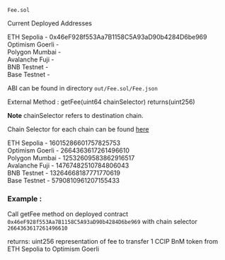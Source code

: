 `Fee.sol`

Current Deployed Addresses 

ETH Sepolia - 0x46eF928f553Aa7B1158C5A93aD90b4284D6be969    
Optimism Goerli -   
Polygon Mumbai -  
Avalanche Fuji -    
BNB Testnet -  
Base Testnet -  

ABI can be found in directory `out/Fee.sol/Fee.json`

External Method : getFee(uint64 chainSelector) returns(uint256)

**Note** chainSelector refers to destination chain.

Chain Selector for each chain can be found [here](https://docs.chain.link/ccip/supported-networks/testnet)

ETH Sepolia - 16015286601757825753  
Optimism Goerli - 2664363617261496610  
Polygon Mumbai - 12532609583862916517  
Avalanche Fuji - 14767482510784806043     
BNB Testnet - 13264668187771770619  
Base Testnet - 5790810961207155433  


### Example :
Call getFee method on deployed contract `0x46eF928f553Aa7B1158C5A93aD90b4284D6be969`
with chain selector `2664363617261496610`

returns: uint256 representation of fee to transfer 1 CCIP BnM token from ETH Sepolia to Optimism Goerli

